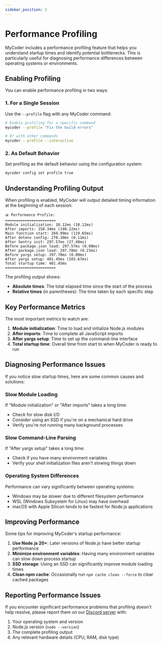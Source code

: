 ```yaml
---
sidebar_position: 3
---
```


# Performance Profiling

MyCoder includes a performance profiling feature that helps you understand startup times and identify potential bottlenecks. This is particularly useful for diagnosing performance differences between operating systems or environments.

## Enabling Profiling

You can enable performance profiling in two ways:

### 1. For a Single Session

Use the `--profile` flag with any MyCoder command:

```bash
# Enable profiling for a specific command
mycoder --profile "Fix the build errors"

# Or with other commands
mycoder --profile --interactive
```

### 2. As Default Behavior

Set profiling as the default behavior using the configuration system:

```bash
mycoder config set profile true
```

## Understanding Profiling Output

When profiling is enabled, MyCoder will output detailed timing information at the beginning of each session:

```
📊 Performance Profile:
=======================
Module initialization: 10.12ms (10.12ms)
After imports: 150.34ms (140.22ms)
Main function start: 269.99ms (119.65ms)
After dotenv config: 270.10ms (0.11ms)
After Sentry init: 297.57ms (27.48ms)
Before package.json load: 297.57ms (0.00ms)
After package.json load: 297.78ms (0.21ms)
Before yargs setup: 297.78ms (0.00ms)
After yargs setup: 401.45ms (103.67ms)
Total startup time: 401.45ms
=======================
```

The profiling output shows:

- **Absolute times**: The total elapsed time since the start of the process
- **Relative times** (in parentheses): The time taken by each specific step

## Key Performance Metrics

The most important metrics to watch are:

1. **Module initialization**: Time to load and initialize Node.js modules
2. **After imports**: Time to complete all JavaScript imports
3. **After yargs setup**: Time to set up the command-line interface
4. **Total startup time**: Overall time from start to when MyCoder is ready to run

## Diagnosing Performance Issues

If you notice slow startup times, here are some common causes and solutions:

### Slow Module Loading

If "Module initialization" or "After imports" takes a long time:
- Check for slow disk I/O
- Consider using an SSD if you're on a mechanical hard drive
- Verify you're not running many background processes

### Slow Command-Line Parsing

If "After yargs setup" takes a long time:
- Check if you have many environment variables
- Verify your shell initialization files aren't slowing things down

### Operating System Differences

Performance can vary significantly between operating systems:
- Windows may be slower due to different filesystem performance
- WSL (Windows Subsystem for Linux) may have overhead
- macOS with Apple Silicon tends to be fastest for Node.js applications

## Improving Performance

Some tips for improving MyCoder's startup performance:

1. **Use Node.js 20+**: Later versions of Node.js have better startup performance
2. **Minimize environment variables**: Having many environment variables can slow down process startup
3. **SSD storage**: Using an SSD can significantly improve module loading times
4. **Clean npm cache**: Occasionally run `npm cache clean --force` to clear cached packages

## Reporting Performance Issues

If you encounter significant performance problems that profiling doesn't help resolve, please report them on our [Discord server](https://discord.gg/5K6TYrHGHt) with:

1. Your operating system and version
2. Node.js version (`node --version`)
3. The complete profiling output
4. Any relevant hardware details (CPU, RAM, disk type)